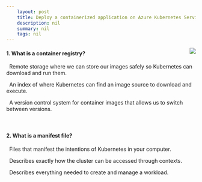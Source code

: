 ```yaml
---
    layout: post
    title: Deploy a containerized application on Azure Kubernetes Service - Deploy an application on your Azure Kubernetes Service cluster
    description: nil
    summary: nil
    tags: nil
---
```



 <a target="_blank" href="https://docs.microsoft.com/en-us/learn/modules/aks-deploy-container-app/4-deploy-app/"><i class="fas fa-external-link-alt"></i> </a>
 <img align="right" src="https://docs.microsoft.com/en-us/learn/achievements/aks-deploy-container-app.svg">
####  1. What is a container registry?


<i class='fas fa-check-square' style='color: Dodgerblue;'></i> &nbsp;&nbsp;Remote storage where we can store our images safely so Kubernetes can download and run them.

<i class='far fa-square'></i> &nbsp;&nbsp;An index of where Kubernetes can find an image source to download and execute.

<i class='far fa-square'></i> &nbsp;&nbsp;A version control system for container images that allows us to switch between versions.
<br />
<br />
<br />

####  2. What is a manifest file?


<i class='far fa-square'></i> &nbsp;&nbsp;Files that manifest the intentions of Kubernetes in your computer.

<i class='far fa-square'></i> &nbsp;&nbsp;Describes exactly how the cluster can be accessed through contexts.

<i class='fas fa-check-square' style='color: Dodgerblue;'></i> &nbsp;&nbsp;Describes everything needed to create and manage a workload.
<br />
<br />
<br />
